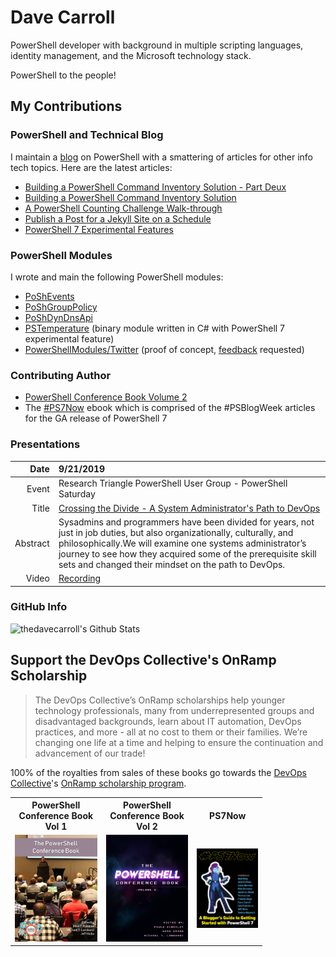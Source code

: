 # Dave Carroll

PowerShell developer with background in multiple scripting languages, identity management, and the Microsoft technology stack.

PowerShell to the people!

## My Contributions

### PowerShell and Technical Blog

I maintain a [blog][blog] on PowerShell with a smattering of articles for other info tech topics.
Here are the latest articles:

<!-- <a href="https://bit.ly/thedavecarroll"><img src="https://raw.githubusercontent.com/thedavecarroll/thedavecarroll/main/images/powershell_anovelidea_org.png" width="400" alt="PowerShell: What A Novel Idea" /></a> -->

<!-- BLOG-POST-LIST:START -->
- [Building a PowerShell Command Inventory Solution - Part Deux](https://powershell.anovelidea.org/powershell/powershell-command-inventory-part-deux/)
- [Building a PowerShell Command Inventory Solution](https://powershell.anovelidea.org/powershell/bulding-powershell-command-inventory-solution/)
- [A PowerShell Counting Challenge Walk-through](https://powershell.anovelidea.org/powershell/powershell-counting-challenge/)
- [Publish a Post for a Jekyll Site on a Schedule](https://powershell.anovelidea.org/blog/publish-post-jekyll-on-a-schedule/)
- [PowerShell 7 Experimental Features](https://powershell.anovelidea.org/powershell/ps7now-experimental-features/)
<!-- BLOG-POST-LIST:END -->

### PowerShell Modules

I wrote and main the following PowerShell modules:

* [PoShEvents][PoShEvents]
* [PoShGroupPolicy][PoShGroupPolicy]
* [PoShDynDnsApi][PoShDynDnsApi]
* [PSTemperature][PSTemperature] (binary module written in C# with PowerShell 7 experimental feature)
* [PowerShellModules/Twitter][PSModulesTwitter] (proof of concept, [feedback][twitterfeedback] requested)

### Contributing Author

* [PowerShell Conference Book Volume 2][psconfbook2]
* The [#PS7Now][ps7now] ebook which is comprised of the #PSBlogWeek articles for the GA release of PowerShell 7

### Presentations

| Date | 9/21/2019 |
|---:|:---|
| Event | Research Triangle PowerShell User Group - PowerShell Saturday |
| Title | [Crossing the Divide - A System Administrator's Path to DevOps][pathtodevopspptx] |
| Abstract | Sysadmins and programmers have been divided for years, not just in job duties, but also organizationally, culturally, and philosophically.We will examine one systems administrator’s journey to see how they acquired some of the prerequisite skill sets and changed their mindset on the path to DevOps. |
| Video | [Recording][pathtodevopsvid]

### GitHub Info

<img align="left" alt="thedavecarroll's Github Stats" src="https://github-readme-stats.vercel.app/api?username=thedavecarroll&show_icons=true&hide_border=true" />

<br/>

## Support the DevOps Collective's OnRamp Scholarship

> The DevOps Collective’s OnRamp scholarships help younger technology professionals,
> many from underrepresented groups and disadvantaged backgrounds,
> learn about IT automation, DevOps practices, and more - all at no cost to them or their families.
> We’re changing one life at a time and helping to ensure the continuation and advancement of our trade!

100% of the royalties from sales of these books go towards the [DevOps Collective][devopsorg]'s [OnRamp scholarship program][onrampscholarship].

<table style="width:80%">
    <tr>
        <th>PowerShell Conference Book<br/>Vol 1</th>
        <th>PowerShell Conference Book<br/>Vol 2</th>
        <th>PS7Now</th>
    </tr>
    <tr>
        <td><a href="https://leanpub.com/powershell-conference-book"><img src="https://raw.githubusercontent.com/thedavecarroll/thedavecarroll/main/images/psconfbookv1.jpg" width="150" alt="PowerShell Conference Book Volume 1" /></a></td>
        <td><a href="https://leanpub.com/psconfbook2"><img src="https://raw.githubusercontent.com/thedavecarroll/thedavecarroll/main/images/psconfbookv2.jpg" width="150" alt="PowerShell Conference Book Volume 2" /></a></td>
        <td><a href="https://leanpub.com/ps7now"> <img src="https://raw.githubusercontent.com/thedavecarroll/thedavecarroll/main/images/ps7now.jpg" width="150" alt="PS7Now" /></a></td>
    <tr>
</table>

[blog]: https://bit.ly/thedavecarroll
[PoShEvents]: https://bit.ly/PoShEvents
[PoShGroupPolicy]: https://bit.ly/PoShGroupPolicy
[PoShDynDnsApi]: https://bit.ly/PoShDynDnsApi
[PSTemperature]: https://github.com/thedavecarroll/PSTemperature
[PSModulesTwitter]: https://github.com/PowerShellModules/Twitter
[twitterfeedback]: https://github.com/PowerShellModules/Twitter/issues
[pathtodevopspptx]: https://github.com/thedavecarroll/Presentations/tree/main/2019/RTPSUG-PSSaturday
[pathtodevopsvid]:https://bit.ly/2zAZxzS
[psconfbook1]: https://leanpub.com/powershell-conference-book
[psconfbook2]: https://leanpub.com/psconfbook2
[ps7now]: https://leanpub.com/ps7now/
[devopsorg]: https://devopscollective.org/
[onrampscholarship]: https://events.devopscollective.org/OnRamp/Scholarship/

